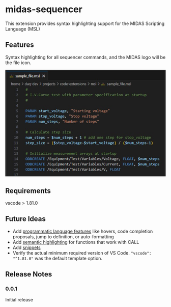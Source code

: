 # midas-sequencer

This extension provides syntax highlighting support for the MIDAS Scripting Language (MSL)

## Features

Syntax highlighting for all sequencer commands, and the MIDAS logo will be the file icon.

![Screenshot to show highlighting and file icon](./images/screenshot.jpg)

## Requirements

vscode > 1.81.0

## Future Ideas
- Add [programmatic language features](https://code.visualstudio.com/api/language-extensions/programmatic-language-features) like hovers, code completion proposals, jump to definition, or auto-formatting
- Add [semantic highlighting](https://code.visualstudio.com/api/language-extensions/semantic-highlight-guide) for functions that work with CALL
- Add [snippets](https://code.visualstudio.com/api/language-extensions/snippet-guide)
- Verify the actual minimum required version of VS Code. `"vscode": "^1.81.0"` was the default template option.

## Release Notes

### 0.0.1

Initial release

